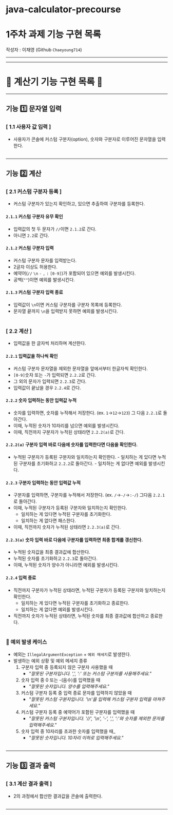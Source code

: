 # java-calculator-precourse

# 1주차 과제 기능 구현 목록

작성자 : 이채영 (Github `Chaeyoung714`)

---

---
# 📱 계산기 기능 구현 목록 📱

---
## 기능 1️⃣ 문자열 입력

### [ 1.1 사용자 값 입력 ]
- 사용자가 콘솔에 커스텀 구분자(option), 숫자와 구분자로 이루어진 문자열을 입력한다.
<br><br>
---
## 기능 2️⃣ 계산

### [ 2.1 커스텀 구분자 등록 ]
- 커스텀 구분자가 있는지 확인하고, 있으면 추출하여 구분자를 등록한다.
#### `2.1.1` 커스텀 구분자 유무 확인
- 입력값의 첫 두 문자가 `//`이면 `2.1.2`로 간다.
- 아니면 `2.2`로 간다.

#### `2.1.2` 커스텀 구분자 입력
- 커스텀 구분자 문자를 입력받는다.
- 2글자 이상도 허용한다.
- 예약어(`//` `\n` `-` `,` `:` `[0-9]`)가 포함되어 있으면 예외를 발생시킨다.
- 공백(`""`)이면 예외를 발생시킨다.

#### `2.1.3` 커스텀 구분자 입력 종료
- 입력값이 `\n`이면 커스텀 구분자를 구분자 목록에 등록한다.
- 문자열 끝까지 `\n`을 입력받지 못하면 예외를 발생시킨다.
<br><br>

### [ 2.2 계산 ]
- 입력값을 한 글자씩 처리하며 계산한다.<br>

#### `2.2.1` 입력값을 하나씩 확인
- 커스텀 구분자 문자열을 제외한 문자열을 앞에서부터 한글자씩 확인한다.
- `[0-9]`숫자 또는 `-`가 입력되면 `2.2.2`로 간다.
- 그 외의 문자가 입력되면 `2.2.3`로 간다.
- 입력값이 끝났을 경우 `2.2.4`로 간다.

#### `2.2.2` 숫자 입력하는 동안 입력값 누적
- 숫자를 입력하면, 숫자를 누적해서 저장한다. (ex. `1`->`12`->`123`) 그 다음 `2.2.1`로 돌아간다.
- 이때, 누적된 숫자가 10자리를 넘으면 예외를 발생시킨다.
- 이때, 직전까지 구분자가 누적된 상태라면 `2.2.2(a)`로 간다.

#### `2.2.2(a)` 구분자 입력 바로 다음에 숫자를 입력한다면 다음을 확인한다.
- 누적된 구분자가 등록된 구분자와 일치하는지 확인한다.
      - 일치하는 게 있다면 누적된 구분자를 초기화하고 `2.2.2`로 돌아간다.
      - 일치하는 게 없다면 예외를 발생시킨다.

#### `2.2.3` 구분자 입력하는 동안 입력값 누적
  - 구분자를 입력하면, 구분자를 누적해서 저장한다. (ex. `/`->`-/`->`:-/`) 그다음 `2.2.1`로 돌아간다.
  - 이때, 누적된 구분자가 등록된 구분자와 일치하는지 확인한다.
      - 일치하는 게 있다면 누적된 구분자를 초기화한다.
      - 일치하는 게 없다면 패스한다.
  - 이때, 직전까지 숫자가 누적된 상태라면 `2.2.3(a)`로 간다.

#### `2.2.3(a)` 숫자 입력 바로 다음에 구분자를 입력하면 최종 합계를 갱신한다.
- 누적된 숫자값을 최종 결과값에 합산한다.
- 누적된 숫자를 초기화하고 `2.2.3`로 돌아간다.
- 이때, 누적된 숫자가 양수가 아니라면 예외를 발생시킨다.

#### `2.2.4` 입력 종료
- 직전까지 구분자가 누적된 상태라면, 누적된 구분자가 등록된 구분자와 일치하는지 확인한다.
  - 일치하는 게 있다면 누적된 구분자를 초기화하고 종료한다.
  - 일치하는 게 없다면 예외를 발생시킨다.
- 직전까지 숫자가 누적된 상태라면, 누적된 숫자를 최종 결과값에 합산하고 종료한다.
<br><br>

### 🚨 예외 발생 케이스
- 예외는 `IllegalArgumentException` + `예외 메세지`로 발생한다.
- 발생하는 예외 상황 및 예외 메세지 종류
  1. 구분자 입력 중 등록되지 않은 구분자 사용했을 때
     - _"잘못된 구분자입니다. ',', ':' 또는 커스텀 구분자를 사용해주세요."_
  2. 숫자 입력 중 0 또는 -(음수)를 입력했을 때
     - _"잘못된 숫자입니다. 양수를 입력해주세요."_
  3. 커스텀 구분자 등록 중 입력 종료 문자를 입력하지 않았을 때
     - _"잘못된 커스텀 구분자입니다. '\\n'을 입력해 커스텀 구분자 입력을 마쳐주세요."_
  4. 커스텀 구분자 등록 중 예약어가 포함된 구분자를 입력했을 때
     - _"잘못된 커스텀 구분자입니다. '//', '\\n', '-', ',', ':'와 숫자를 제외한 문자를 입력해주세요."_
  5. 숫자 입력 중 10자리를 초과한 숫자를 입력했을 때_
     - _"잘못된 숫자입니다. 10자리 이하로 입력해주세요."_
<br><br>

---
## 기능 3️⃣ 결과 출력

### [ 3.1 계산 결과 출력 ]
- 2의 과정에서 합산한 결과값을 콘솔에 출력한다.
<br><br>

---